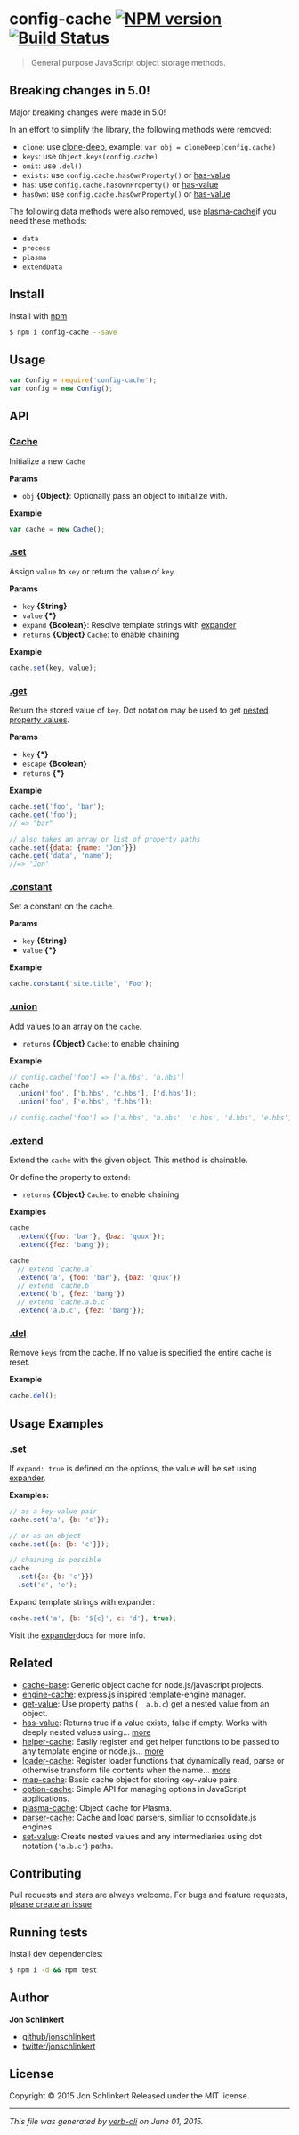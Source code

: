# config-cache [![NPM version](https://badge.fury.io/js/config-cache.svg)](http://badge.fury.io/js/config-cache)  [![Build Status](https://travis-ci.org/jonschlinkert/config-cache.svg)](https://travis-ci.org/jonschlinkert/config-cache)

> General purpose JavaScript object storage methods.

## Breaking changes in 5.0!

Major breaking changes were made in 5.0!

In an effort to simplify the library, the following methods were removed:

* `clone`: use [clone-deep](https://github.com/jonschlinkert/clone-deep), example: `var obj = cloneDeep(config.cache)`
* `keys`: use `Object.keys(config.cache)`
* `omit`: use `.del()`
* `exists`: use `config.cache.hasOwnProperty()` or [has-value](https://github.com/jonschlinkert/has-value)
* `has`: use `config.cache.hasownProperty()` or [has-value](https://github.com/jonschlinkert/has-value)
* `hasOwn`: use `config.cache.hasOwnProperty()` or [has-value](https://github.com/jonschlinkert/has-value)

The following data methods were also removed, use [plasma-cache](https://github.com/jonschlinkert/plasma-cache)if you need these methods:

* `data`
* `process`
* `plasma`
* `extendData`

## Install

Install with [npm](https://www.npmjs.com/)

```sh
$ npm i config-cache --save
```

## Usage

```js
var Config = require('config-cache');
var config = new Config();
```

## API

### [Cache](index.js#L32)

Initialize a new `Cache`

**Params**

* `obj` **{Object}**: Optionally pass an object to initialize with.

**Example**

```js
var cache = new Cache();
```

### [.set](index.js#L73)

Assign `value` to `key` or return the value of `key`.

**Params**

* `key` **{String}**
* `value` **{*}**
* `expand` **{Boolean}**: Resolve template strings with [expander](https://github.com/tkellen/expander)
* `returns` **{Object}** `Cache`: to enable chaining

**Example**

```js
cache.set(key, value);
```

### [.get](index.js#L110)

Return the stored value of `key`. Dot notation may be used to get [nested property values](https://github.com/jonschlinkert/get-value).

**Params**

* `key` **{*}**
* `escape` **{Boolean}**
* `returns` **{*}**

**Example**

```js
cache.set('foo', 'bar');
cache.get('foo');
// => "bar"

// also takes an array or list of property paths
cache.set({data: {name: 'Jon'}})
cache.get('data', 'name');
//=> 'Jon'
```

### [.constant](index.js#L127)

Set a constant on the cache.

**Params**

* `key` **{String}**
* `value` **{*}**

**Example**

```js
cache.constant('site.title', 'Foo');
```

### [.union](index.js#L158)

Add values to an array on the `cache`.

* `returns` **{Object}** `Cache`: to enable chaining

**Example**

```js
// config.cache['foo'] => ['a.hbs', 'b.hbs']
cache
  .union('foo', ['b.hbs', 'c.hbs'], ['d.hbs']);
  .union('foo', ['e.hbs', 'f.hbs']);

// config.cache['foo'] => ['a.hbs', 'b.hbs', 'c.hbs', 'd.hbs', 'e.hbs', 'f.hbs']
```

### [.extend](index.js#L200)

Extend the `cache` with the given object. This method is chainable.

Or define the property to extend:

* `returns` **{Object}** `Cache`: to enable chaining

**Examples**

```js
cache
  .extend({foo: 'bar'}, {baz: 'quux'});
  .extend({fez: 'bang'});
```

```js
cache
  // extend `cache.a`
  .extend('a', {foo: 'bar'}, {baz: 'quux'})
  // extend `cache.b`
  .extend('b', {fez: 'bang'})
  // extend `cache.a.b.c`
  .extend('a.b.c', {fez: 'bang'});
```

### [.del](index.js#L229)

Remove `keys` from the cache. If no value is specified the entire cache is reset.

**Example**

```js
cache.del();
```

## Usage Examples

### .set

If `expand: true` is defined on the options, the value will be set using [expander](https://github.com/tkellen/expander).

**Examples:**

```js
// as a key-value pair
cache.set('a', {b: 'c'});

// or as an object
cache.set({a: {b: 'c'}});

// chaining is possible
cache
  .set({a: {b: 'c'}})
  .set('d', 'e');
```

Expand template strings with expander:

```js
cache.set('a', {b: '${c}', c: 'd'}, true);
```

Visit the [expander](https://github.com/tkellen/expander)docs for more info.

## Related

* [cache-base](https://github.com/jonschlinkert/cache-base): Generic object cache for node.js/javascript projects.
* [engine-cache](https://github.com/jonschlinkert/engine-cache): express.js inspired template-engine manager.
* [get-value](https://github.com/jonschlinkert/get-value): Use property paths (`  a.b.c`) get a nested value from an object.
* [has-value](https://github.com/jonschlinkert/has-value): Returns true if a value exists, false if empty. Works with deeply nested values using… [more](https://github.com/jonschlinkert/has-value)
* [helper-cache](https://github.com/jonschlinkert/helper-cache): Easily register and get helper functions to be passed to any template engine or node.js… [more](https://github.com/jonschlinkert/helper-cache)
* [loader-cache](https://github.com/jonschlinkert/loader-cache): Register loader functions that dynamically read, parse or otherwise transform file contents when the name… [more](https://github.com/jonschlinkert/loader-cache)
* [map-cache](https://github.com/jonschlinkert/map-cache): Basic cache object for storing key-value pairs.
* [option-cache](https://github.com/jonschlinkert/option-cache): Simple API for managing options in JavaScript applications.
* [plasma-cache](https://github.com/jonschlinkert/plasma-cache): Object cache for Plasma.
* [parser-cache](https://github.com/jonschlinkert/parser-cache): Cache and load parsers, similiar to consolidate.js engines.
* [set-value](https://github.com/jonschlinkert/set-value): Create nested values and any intermediaries using dot notation (`'a.b.c'`) paths.

## Contributing

Pull requests and stars are always welcome. For bugs and feature requests, [please create an issue](https://github.com/jonschlinkert/config-cache/issues/new)

## Running tests

Install dev dependencies:

```sh
$ npm i -d && npm test
```

## Author

**Jon Schlinkert**

+ [github/jonschlinkert](https://github.com/jonschlinkert)
+ [twitter/jonschlinkert](http://twitter.com/jonschlinkert)

## License

Copyright © 2015 Jon Schlinkert
Released under the MIT license.

***

_This file was generated by [verb-cli](https://github.com/assemble/verb-cli) on June 01, 2015._

